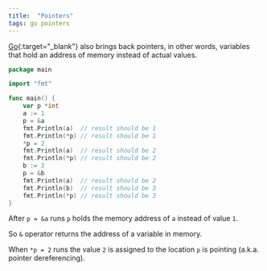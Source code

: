```yaml
---
title:  "Pointers"
tags: go pointers
---
```


[Go](http://golang.org){:target="_blank"} also brings back pointers, in other words, variables that hold an address of memory instead of actual values.

```go
package main

import "fmt"

func main() {
	var p *int
	a := 1
	p = &a
	fmt.Println(a)  // result should be 1
	fmt.Println(*p) // result should be 1
	*p = 2
	fmt.Println(a)  // result should be 2
	fmt.Println(*p) // result should be 2
	b := 3
	p = &b
	fmt.Println(a)  // result should be 2
	fmt.Println(b)  // result should be 3
	fmt.Println(*p) // result should be 3
}
```

After `p = &a` runs `p` holds the memory address of `a` instead of value `1`.

So `&` operator returns the address of a variable in memory.

When `*p = 2` runs the value `2` is assigned to the location `p` is pointing (a.k.a. pointer dereferencing).
